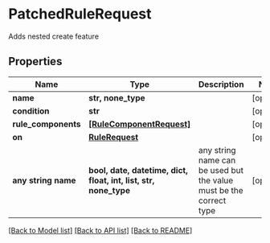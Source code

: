 # PatchedRuleRequest

Adds nested create feature

## Properties
Name | Type | Description | Notes
------------ | ------------- | ------------- | -------------
**name** | **str, none_type** |  | [optional] 
**condition** | **str** |  | [optional] 
**rule_components** | [**[RuleComponentRequest]**](RuleComponentRequest.md) |  | [optional] 
**on** | [**RuleRequest**](RuleRequest.md) |  | [optional] 
**any string name** | **bool, date, datetime, dict, float, int, list, str, none_type** | any string name can be used but the value must be the correct type | [optional]

[[Back to Model list]](../README.md#documentation-for-models) [[Back to API list]](../README.md#documentation-for-api-endpoints) [[Back to README]](../README.md)


